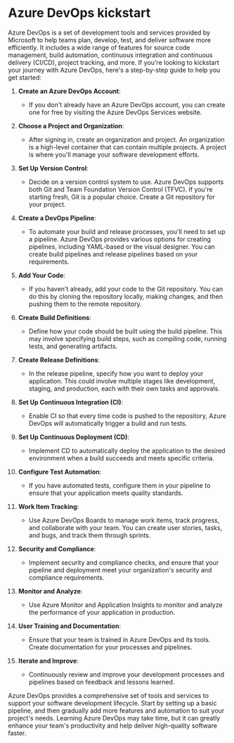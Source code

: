 # Azure DevOps kickstart

Azure DevOps is a set of development tools and services provided by Microsoft to help teams plan, develop, test, and deliver software more efficiently. It includes a wide range of features for source code management, build automation, continuous integration and continuous delivery (CI/CD), project tracking, and more. If you're looking to kickstart your journey with Azure DevOps, here's a step-by-step guide to help you get started:

1. **Create an Azure DevOps Account**:

   - If you don't already have an Azure DevOps account, you can create one for free by visiting the Azure DevOps Services website.

2. **Choose a Project and Organization**:

   - After signing in, create an organization and project. An organization is a high-level container that can contain multiple projects. A project is where you'll manage your software development efforts.

3. **Set Up Version Control**:

   - Decide on a version control system to use. Azure DevOps supports both Git and Team Foundation Version Control (TFVC). If you're starting fresh, Git is a popular choice. Create a Git repository for your project.

4. **Create a DevOps Pipeline**:

   - To automate your build and release processes, you'll need to set up a pipeline. Azure DevOps provides various options for creating pipelines, including YAML-based or the visual designer. You can create build pipelines and release pipelines based on your requirements.

5. **Add Your Code**:

   - If you haven't already, add your code to the Git repository. You can do this by cloning the repository locally, making changes, and then pushing them to the remote repository.

6. **Create Build Definitions**:

   - Define how your code should be built using the build pipeline. This may involve specifying build steps, such as compiling code, running tests, and generating artifacts.

7. **Create Release Definitions**:

   - In the release pipeline, specify how you want to deploy your application. This could involve multiple stages like development, staging, and production, each with their own tasks and approvals.

8. **Set Up Continuous Integration (CI)**:

   - Enable CI so that every time code is pushed to the repository, Azure DevOps will automatically trigger a build and run tests.

9. **Set Up Continuous Deployment (CD)**:

   - Implement CD to automatically deploy the application to the desired environment when a build succeeds and meets specific criteria.

10. **Configure Test Automation**:

    - If you have automated tests, configure them in your pipeline to ensure that your application meets quality standards.

11. **Work Item Tracking**:

    - Use Azure DevOps Boards to manage work items, track progress, and collaborate with your team. You can create user stories, tasks, and bugs, and track them through sprints.

12. **Security and Compliance**:

    - Implement security and compliance checks, and ensure that your pipeline and deployment meet your organization's security and compliance requirements.

13. **Monitor and Analyze**:

    - Use Azure Monitor and Application Insights to monitor and analyze the performance of your application in production.

14. **User Training and Documentation**:

    - Ensure that your team is trained in Azure DevOps and its tools. Create documentation for your processes and pipelines.

15. **Iterate and Improve**:
    - Continuously review and improve your development processes and pipelines based on feedback and lessons learned.

Azure DevOps provides a comprehensive set of tools and services to support your software development lifecycle. Start by setting up a basic pipeline, and then gradually add more features and automation to suit your project's needs. Learning Azure DevOps may take time, but it can greatly enhance your team's productivity and help deliver high-quality software faster.

